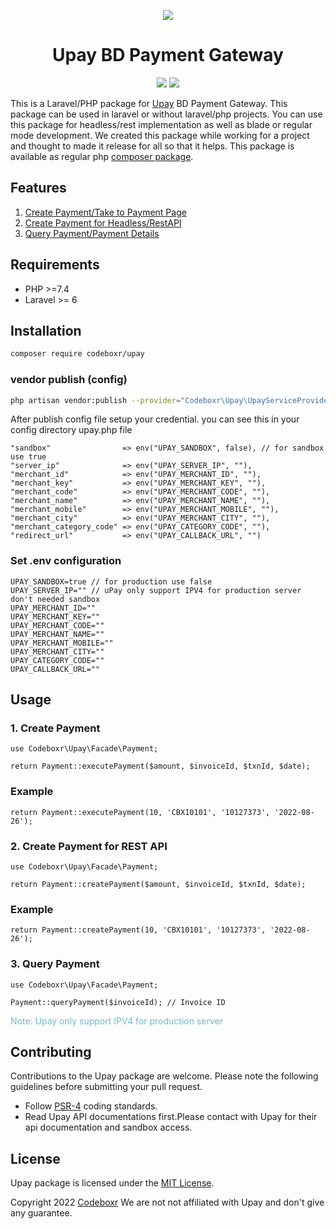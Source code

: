 <p align="center" >
  <img src="https://www.upaybd.com/images/Upay-Logo.jpg">
</p>

 <h1 align="center">Upay BD Payment Gateway</h1>
<p align="center" >
<img src="https://img.shields.io/packagist/dt/codeboxr/upay">
<img src="https://img.shields.io/packagist/stars/codeboxr/upay">
</p>

This is a Laravel/PHP package for [Upay](https://www.upaybd.com/) BD Payment Gateway. This package can be used in laravel or without laravel/php projects. You can use this package for headless/rest implementation as well as blade or regular mode development. We created this package while working for a project and thought to made it release for all so that it helps. This package is available as regular php [composer package](https://packagist.org/packages/codeboxr/upay).

## Features

1. [Create Payment/Take to Payment Page](https://github.com/codeboxrcodehub/upay#1-create-payment)
2. [Create Payment for Headless/RestAPI](https://github.com/codeboxrcodehub/upay#2-create-payment-for-restapi)
3. [Query Payment/Payment Details](https://github.com/codeboxrcodehub/upay#2-query-payment)

## Requirements

- PHP >=7.4
- Laravel >= 6

## Installation

```bash
composer require codeboxr/upay
```

### vendor publish (config)

```bash
php artisan vendor:publish --provider="Codeboxr\Upay\UpayServiceProvider"
```

After publish config file setup your credential. you can see this in your config directory upay.php file

```
"sandbox"                => env("UPAY_SANDBOX", false), // for sandbox use true
"server_ip"              => env("UPAY_SERVER_IP", ""),
"merchant_id"            => env("UPAY_MERCHANT_ID", ""),
"merchant_key"           => env("UPAY_MERCHANT_KEY", ""),
"merchant_code"          => env("UPAY_MERCHANT_CODE", ""),
"merchant_name"          => env("UPAY_MERCHANT_NAME", ""),
"merchant_mobile"        => env("UPAY_MERCHANT_MOBILE", ""),
"merchant_city"          => env("UPAY_MERCHANT_CITY", ""),
"merchant_category_code" => env("UPAY_CATEGORY_CODE", ""),
"redirect_url"           => env("UPAY_CALLBACK_URL", "")
```

### Set .env configuration

```
UPAY_SANDBOX=true // for production use false
UPAY_SERVER_IP="" // uPay only support IPV4 for production server don't needed sandbox
UPAY_MERCHANT_ID=""
UPAY_MERCHANT_KEY=""
UPAY_MERCHANT_CODE=""
UPAY_MERCHANT_NAME=""
UPAY_MERCHANT_MOBILE=""
UPAY_MERCHANT_CITY=""
UPAY_CATEGORY_CODE=""
UPAY_CALLBACK_URL=""
```

## Usage

### 1. Create Payment

```
use Codeboxr\Upay\Facade\Payment;

return Payment::executePayment($amount, $invoiceId, $txnId, $date);

```

### Example

```
return Payment::executePayment(10, 'CBX10101', '10127373', '2022-08-26');
```

### 2. Create Payment for REST API

```
use Codeboxr\Upay\Facade\Payment;

return Payment::createPayment($amount, $invoiceId, $txnId, $date);

```

### Example

```
return Payment::createPayment(10, 'CBX10101', '10127373', '2022-08-26');
```

### 3. Query Payment

```
use Codeboxr\Upay\Facade\Payment;

Payment::queryPayment($invoiceId); // Invoice ID 
```

<span style="color: #70b7cd">Note: Upay only support IPV4 for production server</span>

## Contributing

Contributions to the Upay package are welcome. Please note the following guidelines before submitting your pull request.

- Follow [PSR-4](http://www.php-fig.org/psr/psr-4/) coding standards.
- Read Upay API documentations first.Please contact with Upay for their api documentation and sandbox access.

## License

Upay package is licensed under the [MIT License](http://opensource.org/licenses/MIT).

Copyright 2022 [Codeboxr](https://codeboxr.com) We are not not affiliated with Upay and don't give any guarantee.
